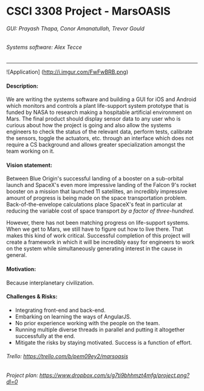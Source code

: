 # CSCI 3308 Project - MarsOASIS
###### GUI: Prayash Thapa, Conor Amanatullah, Trevor Gould
###### Systems software: Alex Tecce
___

![Application]
(http://i.imgur.com/FwFwBRB.png)

#### Description:
We are writing the systems software and building a GUI for iOS and Android which monitors and controls a plant life-support system prototype that is funded by NASA to research making a hospitable artificial environment on Mars. The final product should display sensor data to any user who is curious about how the project is going and also allow the systems engineers to check the status of the relevant data, perform tests, calibrate the sensors, toggle the actuators, etc. through an interface which does not require a CS background and allows greater specialization amongst the team working on it.

#### Vision statement:
Between Blue Origin's successful landing of a booster on a sub-orbital launch and SpaceX's even more impressive landing of the Falcon 9's rocket booster on a mission that launched 11 satellites, an incredibly impressive amount of progress is being made on the space transportation problem. Back-of-the-envelope calculations place SpaceX's feat in particular at reducing the variable cost of space transport _by a factor of three-hundred._

However, there has not been matching progress on life-support systems. When we get to Mars, we still have to figure out how to live there. That makes this kind of work critical. Successful completion of this project will create a framework in which it will be incredibly easy for engineers to work on the system while simultaneously generating interest in the cause in general.

#### Motivation:
Because interplanetary civilization.

#### Challenges & Risks:
- Integrating front-end and back-end.
- Embarking on learning the ways of AngularJS.
- No prior experience working with the people on the team.
- Running multiple diverse threads in parallel and putting it altogether successfully at the end.
- Mitigate the risks by staying motivated. Success is a function of effort.

###### Trello: https://trello.com/b/pem09ey2/marsoasis

###### Project plan: https://www.dropbox.com/s/g7ti9bhhmzt4mfg/project.png?dl=0
